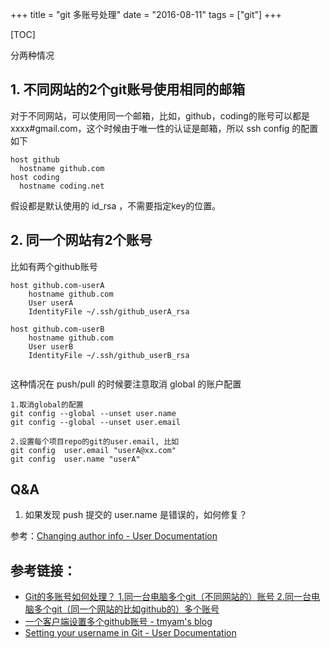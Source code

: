+++
title = "git 多账号处理"
date = "2016-08-11"
tags = ["git"]
+++

[TOC]

分两种情况

## 1. 不同网站的2个git账号使用相同的邮箱

对于不同网站，可以使用同一个邮箱，比如，github，coding的账号可以都是 xxxx#gmail.com，这个时候由于唯一性的认证是邮箱，所以 ssh config 的配置如下

```
host github
  hostname github.com
host coding
  hostname coding.net
```

假设都是默认使用的 id_rsa ，不需要指定key的位置。

## 2. 同一个网站有2个账号

比如有两个github账号

```
host github.com-userA
    hostname github.com
    User userA
    IdentityFile ~/.ssh/github_userA_rsa

host github.com-userB
    hostname github.com
    User userB
    IdentityFile ~/.ssh/github_userB_rsa
    
```

这种情况在 push/pull 的时候要注意取消 global 的账户配置

```
1.取消global的配置
git config --global --unset user.name
git config --global --unset user.email

2.设置每个项目repo的git的user.email, 比如
git config  user.email "userA@xx.com"
git config  user.name "userA"
```

## Q&A

1. 如果发现 push 提交的 user.name 是错误的，如何修复？

  参考：[Changing author info - User Documentation](https://help.github.com/articles/changing-author-info/)




## 参考链接：

* [Git的多账号如何处理？ 1.同一台电脑多个git（不同网站的）账号 2.同一台电脑多个git（同一个网站的比如github的）多个账号](https://gist.github.com/suziewong/4378434)
* [一个客户端设置多个github账号 - tmyam's blog](http://tmyam.github.io/blog/2014/05/07/duo-githubzhang-hu-she-zhi/)
* [Setting your username in Git - User Documentation](https://help.github.com/articles/setting-your-username-in-git/)

